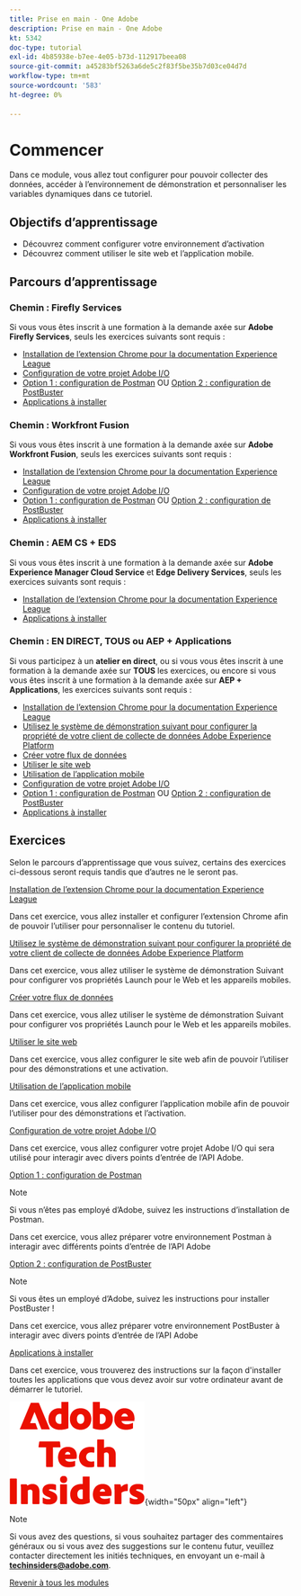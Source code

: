 ```yaml
---
title: Prise en main - One Adobe
description: Prise en main - One Adobe
kt: 5342
doc-type: tutorial
exl-id: 4b85938e-b7ee-4e05-b73d-112917beea08
source-git-commit: a45283bf5263a6de5c2f83f5be35b7d03ce04d7d
workflow-type: tm+mt
source-wordcount: '583'
ht-degree: 0%

---
```


# Commencer

Dans ce module, vous allez tout configurer pour pouvoir collecter des données, accéder à l’environnement de démonstration et personnaliser les variables dynamiques dans ce tutoriel.

## Objectifs d’apprentissage

- Découvrez comment configurer votre environnement d’activation
- Découvrez comment utiliser le site web et l’application mobile.

## Parcours d’apprentissage

### Chemin : Firefly Services

Si vous vous êtes inscrit à une formation à la demande axée sur **Adobe Firefly Services**, seuls les exercices suivants sont requis :

- [Installation de l’extension Chrome pour la documentation Experience League](./ex1.md)
- [Configuration de votre projet Adobe I/O](./ex6.md)
- [Option 1 : configuration de Postman](./ex7.md) OU [Option 2 : configuration de PostBuster](./ex8.md)
- [Applications à installer](./ex9.md)

### Chemin : Workfront Fusion

Si vous vous êtes inscrit à une formation à la demande axée sur **Adobe Workfront Fusion**, seuls les exercices suivants sont requis :

- [Installation de l’extension Chrome pour la documentation Experience League](./ex1.md)
- [Configuration de votre projet Adobe I/O](./ex6.md)
- [Option 1 : configuration de Postman](./ex7.md) OU [Option 2 : configuration de PostBuster](./ex8.md)
- [Applications à installer](./ex9.md)

### Chemin : AEM CS + EDS

Si vous vous êtes inscrit à une formation à la demande axée sur **Adobe Experience Manager Cloud Service** et **Edge Delivery Services**, seuls les exercices suivants sont requis :

- [Installation de l’extension Chrome pour la documentation Experience League](./ex1.md)
- [Applications à installer](./ex9.md)

### Chemin : EN DIRECT, TOUS ou AEP + Applications

Si vous participez à un **atelier en direct**, ou si vous vous êtes inscrit à une formation à la demande axée sur **TOUS** les exercices, ou encore si vous vous êtes inscrit à une formation à la demande axée sur **AEP + Applications**, les exercices suivants sont requis :

- [Installation de l’extension Chrome pour la documentation Experience League](./ex1.md)
- [Utilisez le système de démonstration suivant pour configurer la propriété de votre client de collecte de données Adobe Experience Platform](./ex2.md)
- [Créer votre flux de données](./ex3.md)
- [Utiliser le site web](./ex4.md)
- [Utilisation de l’application mobile](./ex5.md)
- [Configuration de votre projet Adobe I/O](./ex6.md)
- [Option 1 : configuration de Postman](./ex7.md) OU [Option 2 : configuration de PostBuster](./ex8.md)
- [Applications à installer](./ex9.md)

## Exercices

Selon le parcours d’apprentissage que vous suivez, certains des exercices ci-dessous seront requis tandis que d’autres ne le seront pas.

[Installation de l’extension Chrome pour la documentation Experience League](./ex1.md)

Dans cet exercice, vous allez installer et configurer l’extension Chrome afin de pouvoir l’utiliser pour personnaliser le contenu du tutoriel.

[Utilisez le système de démonstration suivant pour configurer la propriété de votre client de collecte de données Adobe Experience Platform](./ex2.md)

Dans cet exercice, vous allez utiliser le système de démonstration Suivant pour configurer vos propriétés Launch pour le Web et les appareils mobiles.

[Créer votre flux de données](./ex3.md)

Dans cet exercice, vous allez utiliser le système de démonstration Suivant pour configurer vos propriétés Launch pour le Web et les appareils mobiles.

[Utiliser le site web](./ex4.md)

Dans cet exercice, vous allez configurer le site web afin de pouvoir l’utiliser pour des démonstrations et une activation.

[Utilisation de l’application mobile](./ex5.md)

Dans cet exercice, vous allez configurer l’application mobile afin de pouvoir l’utiliser pour des démonstrations et l’activation.

[Configuration de votre projet Adobe I/O](./ex6.md)

Dans cet exercice, vous allez configurer votre projet Adobe I/O qui sera utilisé pour interagir avec divers points d’entrée de l’API Adobe.

[Option 1 : configuration de Postman](./ex7.md)

>[!NOTE]
>
>Si vous n’êtes pas employé d’Adobe, suivez les instructions d’installation de Postman.

Dans cet exercice, vous allez préparer votre environnement Postman à interagir avec différents points d’entrée de l’API Adobe

[Option 2 : configuration de PostBuster](./ex8.md)

>[!NOTE]
>
>Si vous êtes un employé d’Adobe, suivez les instructions pour installer PostBuster !

Dans cet exercice, vous allez préparer votre environnement PostBuster à interagir avec divers points d’entrée de l’API Adobe

[Applications à installer](./ex9.md)

Dans cet exercice, vous trouverez des instructions sur la façon d&#39;installer toutes les applications que vous devez avoir sur votre ordinateur avant de démarrer le tutoriel.

![Insiders de la technologie ](./../../../assets/images/techinsiders.png){width="50px" align="left"}

>[!NOTE]
>
>Si vous avez des questions, si vous souhaitez partager des commentaires généraux ou si vous avez des suggestions sur le contenu futur, veuillez contacter directement les initiés techniques, en envoyant un e-mail à **techinsiders@adobe.com**.

[Revenir à tous les modules](../../../overview.md)
